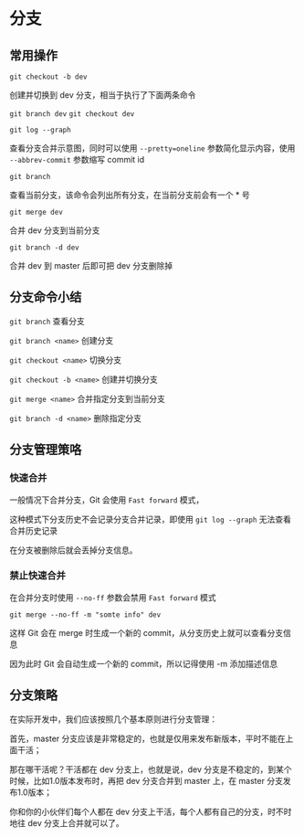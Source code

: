 # 分支

## 常用操作

` git checkout -b dev `

创建并切换到 dev 分支，相当于执行了下面两条命令

` git branch dev `
` git checkout dev `



` git log --graph `  

查看分支合并示意图，同时可以使用 `--pretty=oneline` 参数简化显示内容，使用 `--abbrev-commit` 参数缩写 commit id



` git branch ` 

查看当前分支，该命令会列出所有分支，在当前分支前会有一个 * 号



` git merge dev `

合并 dev 分支到当前分支



` git branch -d dev `

合并 dev 到 master 后即可把 dev 分支删除掉



## 分支命令小结

` git branch ` 查看分支


` git branch <name> ` 创建分支


` git checkout <name> ` 切换分支


` git checkout -b <name> ` 创建并切换分支


` git merge <name> ` 合并指定分支到当前分支


` git branch -d <name> ` 删除指定分支


## 分支管理策咯

### 快速合并

一般情况下合并分支，Git 会使用 `Fast forward` 模式，

这种模式下分支历史不会记录分支合并记录，即使用 `git log --graph` 无法查看合并历史记录

在分支被删除后就会丢掉分支信息。


### 禁止快速合并

在合并分支时使用 `--no-ff` 参数会禁用 `Fast forward` 模式

` git merge --no-ff -m "somte info" dev `

这样 Git 会在 merge 时生成一个新的 commit，从分支历史上就可以查看分支信息

因为此时 Git 会自动生成一个新的 commit，所以记得使用 -m 添加描述信息



## 分支策略

在实际开发中，我们应该按照几个基本原则进行分支管理：

首先，master 分支应该是非常稳定的，也就是仅用来发布新版本，平时不能在上面干活；

那在哪干活呢？干活都在 dev 分支上，也就是说，dev 分支是不稳定的，到某个时候，比如1.0版本发布时，再把 dev 分支合并到 master 上，在 master 分支发布1.0版本；

你和你的小伙伴们每个人都在 dev 分支上干活，每个人都有自己的分支，时不时地往 dev 分支上合并就可以了。